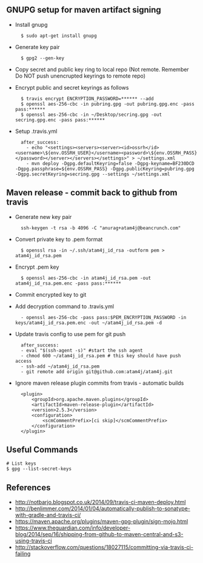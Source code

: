 ## GNUPG setup for maven artifact signing

* Install gnupg

        $ sudo apt-get install gnupg
        
* Generate key pair

        $ gpg2 --gen-key
    
* Copy secret and public key ring to local repo (Not remote. Remember Do NOT push unencrupted keyrings to remote repo)

* Encrypt public and secret keyrings as follows
    
        $ travis encrypt ENCRYPTION_PASSWORD=****** --add
        $ openssl aes-256-cbc -in pubring.gpg -out pubring.gpg.enc -pass pass:******
        $ openssl aes-256-cbc -in ~/Desktop/secring.gpg -out secring.gpg.enc -pass pass:******    

* Setup .travis.yml
    
        after_success:
          - echo "<settings><servers><server><id>ossrh</id><username>\${env.OSSRH_USER}</username><password>\${env.OSSRH_PASS}</password></server></servers></settings>" > ~/settings.xml
          - mvn deploy -Dgpg.defaultKeyring=false -Dgpg-keyname=BF230DCD -Dgpg.passphrase=${env.OSSRH_PASS} -Dgpg.publicKeyring=pubring.gpg -Dgpg.secretKeyring=secring.gpg --settings ~/settings.xml

## Maven release - commit back to github from travis

* Generate new key pair

        ssh-keygen -t rsa -b 4096 -C "anurag+atam4j@beancrunch.com"

* Convert private key to .pem format
    
        $ openssl rsa -in ~/.ssh/atam4j_id_rsa -outform pem > atam4j_id_rsa.pem
    
* Encrypt .pem key
    
        $ openssl aes-256-cbc -in atam4j_id_rsa.pem -out atam4j_id_rsa.pem.enc -pass pass:******
    
* Commit encrypted key to git

* Add decryption command to .travis.yml
    
        - openssl aes-256-cbc -pass pass:$PEM_ENCRYPTION_PASSWORD -in keys/atam4j_id_rsa.pem.enc -out ~/atam4j_id_rsa.pem -d
    
* Update travis config to use pem for git push
    
        after_success:
        - eval "$(ssh-agent -s)" #start the ssh agent
        - chmod 600 ~/atam4j_id_rsa.pem # this key should have push access
        - ssh-add ~/atam4j_id_rsa.pem
        - git remote add origin git@github.com:atam4j/atam4j.git

* Ignore maven release plugin commits from travis - automatic builds

        <plugin>
            <groupId>org.apache.maven.plugins</groupId>
            <artifactId>maven-release-plugin</artifactId>
            <version>2.5.3</version>
            <configuration>
                <scmCommentPrefix>[ci skip]</scmCommentPrefix>
            </configuration>
        </plugin>
        
## Useful Commands
    
    # List keys     
    $ gpg --list-secret-keys
    
## References
* http://notbarjo.blogspot.co.uk/2014/09/travis-ci-maven-deploy.html
* http://benlimmer.com/2014/01/04/automatically-publish-to-sonatype-with-gradle-and-travis-ci/
* https://maven.apache.org/plugins/maven-gpg-plugin/sign-mojo.html
* https://www.theguardian.com/info/developer-blog/2014/sep/16/shipping-from-github-to-maven-central-and-s3-using-travis-ci
* http://stackoverflow.com/questions/18027115/committing-via-travis-ci-failing

